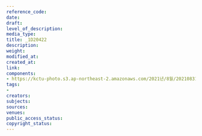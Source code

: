```yaml
---
reference_code: 
date: 
draft: 
level_of_description: 
media_type: 
title: _1D20422
description: 
weight: 
modified_at: 
created_at: 
link: 
components:
- https://kctu-photo.s3.ap-northeast-2.amazonaws.com/2021년/8월/20210831_보건의료노조+총파업지지+민주노총+시민사회+공동기자회견/_1D20422.jpg
tags:
- 
creators: 
subjects: 
sources: 
venues: 
public_access_status: 
copyright_status: 
---
```

